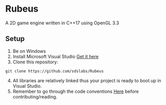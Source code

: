# Rubeus
A 2D game engine written in C++17 using OpenGL 3.3
## Setup
1. Be on Windows
2. Install Microsoft Visual Studio [Get it here](https://www.visualstudio.com/)
3. Clone this repository:
```shell
git clone https://github.com/sdslabs/Rubeus
```
4. All libraries are relatively linked thus your project is ready to boot up in Visual Studio.
5. Remember to go through the code conventions [Here](https://1drv.ms/f/s!AsFPvDFrZ9iShQpWe_rBZgVLPmlY) before contributing/reading.